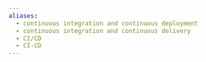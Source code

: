 ```yaml
---
aliases:
  - continuous integration and continuous deployment
  - continuous integration and continuous delivery
  - CI/CD
  - CI-CD
---
```

